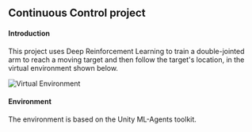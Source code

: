 ## Continuous Control project

#### Introduction

This project uses Deep Reinforcement Learning to train a double-jointed arm to reach a moving target and then follow the target's location, in the virtual environment shown below.

![Virtual Environment](https://github.com/christos-pan/deep-reinforcement-learning/blob/master/Continuous-Control/reacher.gif)

#### Environment

The environment is based on the Unity ML-Agents toolkit.

